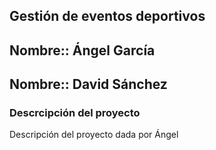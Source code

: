 ## Gestión de eventos deportivos

## Nombre:: Ángel García
## Nombre:: David Sánchez


### **Descrcipción del proyecto**
Descripción del proyecto dada por Ángel